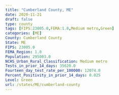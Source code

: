 ```yaml
---
title: "Cumberland County, ME"
date: 2020-11-21
draft: false
type: county
tags: [FIPS:23005.0,FEMA:1.0,Medium metro,Green]
categories: [ME]
County: Cumberland County
State: ME
FIPS: 23005.0
FEMA_Region: 1.0
Population: 295003.0
NCHS_Urban_Rural_Classification: Medium metro
Tests_in_prior_14_days: 35620.0
Fourteen_day_test_rate_per_100000: 12074.0
Percent_Positivity_in_prior_14_days: 0.025
Level: Green
url: /states/ME/cumberland-county
---
```




